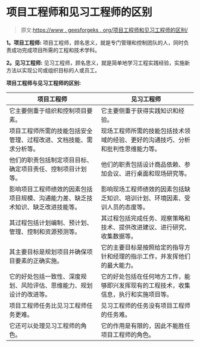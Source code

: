 # 项目工程师和见习工程师的区别

> 原文:[https://www . geesforgeks . org/项目工程师和见习工程师的区别/](https://www.geeksforgeeks.org/difference-between-project-engineer-and-trainee-engineer/)

**1。项目工程师:**
项目工程师，顾名思义，就是专门管理和控制团队的人，同时负责成功完成项目所需的工程和技术学科。

**2。见习工程师:**
见习工程师，顾名思义，就是简单地学习工程实践经验，实施新方法以实现公司或组织目标的人或员工。

**项目工程师与见习工程师的区别:**

<center>

| 项目工程师 | 见习工程师 |
| --- | --- |
| 它主要侧重于组织和控制项目要素。 | 它主要侧重于获得实践知识和经验。 |
| 项目工程师所需的技能包括安全管理、过程改进、文档技能、需求分析等。 | 现场工程师所需的技能包括技术领域的经验、更好的沟通技巧、分析和批判性思维能力等。 |
| 他们的职责包括制定项目目标、确定项目责任、控制项目计划等。 | 他们的职责包括设计商品依赖、参加会议、进行桌面和现场研究等。 |
| 影响项目工程师绩效的因素包括项目规模、沟通能力差、缺乏技术知识、缺乏改进技能等。 | 影响现场工程师绩效的因素包括缺乏知识、培训计划、环境因素、受训人员的态度等。 |
| 其过程包括计划编制、预计划、管理、控制和资源预测等。 | 其过程包括完成任务、观察策略和技术、提供改进建议、进行研究、收集数据等。 |
| 其主要目标是规划项目并确保项目要素的正确实施。 | 它的主要目标是按照给定的指导方针和经理的指示工作，并发挥他们的最大能力。 |
| 它的好处包括一致性、深度规划、风险评估、思维能力、规划设计的改进等。 | 它的好处包括在任何地方工作，能够即兴发挥现有的工程技术，收集信息，执行和实施项目等。 |
| 项目工程师任务比见习工程师任务更难。 | 见习工程师的任务没有项目工程师的任务难。 |
| 它还可以处理见习工程师的角色。 | 它的作用是有限的，因此不能胜任项目工程师的角色。 |

</center>